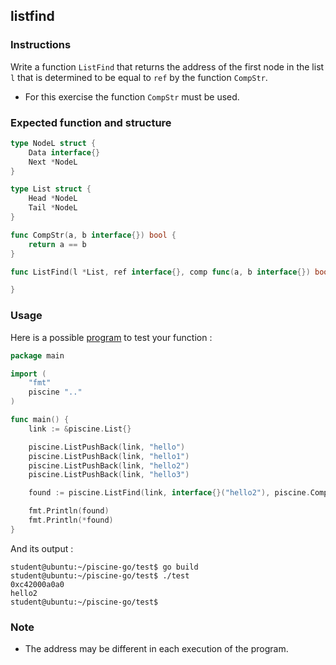 ## listfind

### Instructions

Write a function `ListFind` that returns the address of the first node in the list `l` that is determined to be equal to `ref` by the function `CompStr`.

-   For this exercise the function `CompStr` must be used.

### Expected function and structure

```go
type NodeL struct {
	Data interface{}
	Next *NodeL
}

type List struct {
	Head *NodeL
	Tail *NodeL
}

func CompStr(a, b interface{}) bool {
	return a == b
}

func ListFind(l *List, ref interface{}, comp func(a, b interface{}) bool) *interface{} {

}
```

### Usage

Here is a possible [program](TODO-LINK) to test your function :

```go
package main

import (
	"fmt"
	piscine ".."
)

func main() {
	link := &piscine.List{}

	piscine.ListPushBack(link, "hello")
	piscine.ListPushBack(link, "hello1")
	piscine.ListPushBack(link, "hello2")
	piscine.ListPushBack(link, "hello3")

	found := piscine.ListFind(link, interface{}("hello2"), piscine.CompStr)

	fmt.Println(found)
	fmt.Println(*found)
}
```

And its output :

```console
student@ubuntu:~/piscine-go/test$ go build
student@ubuntu:~/piscine-go/test$ ./test
0xc42000a0a0
hello2
student@ubuntu:~/piscine-go/test$
```

### Note

-   The address may be different in each execution of the program.
